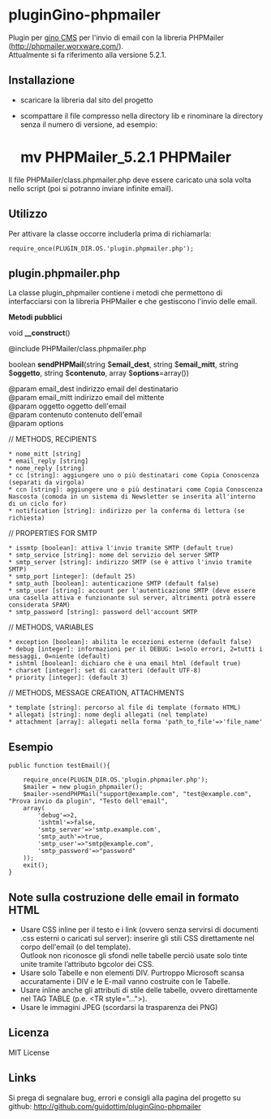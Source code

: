pluginGino-phpmailer
====================

Plugin per [gino CMS](https://github.com/otto-torino/gino) per l'invio di email con la libreria PHPMailer (http://phpmailer.worxware.com/).   
Attualmente si fa riferimento alla versione 5.2.1.

Installazione
-------------

* scaricare la libreria dal sito del progetto
* scompattare il file compresso nella directory lib e rinominare la directory senza il numero di versione, ad esempio:

	# mv PHPMailer_5.2.1 PHPMailer

Il file PHPMailer/class.phpmailer.php deve essere caricato una sola volta nello script (poi si potranno inviare infinite email).

Utilizzo
--------

Per attivare la classe occorre includerla prima di richiamarla:

	require_once(PLUGIN_DIR.OS.'plugin.phpmailer.php');

plugin.phpmailer.php
--------------------

La classe plugin_phpmailer contiene i metodi che permettono di interfacciarsi con la libreria PHPMailer e che gestiscono l'invio delle email.

**Metodi pubblici**

void **__construct**()

@include PHPMailer/class.phpmailer.php

boolean **sendPHPMail**(string $**email_dest**, string $**email_mitt**, string $**oggetto**, string $**contenuto**, array $**options**=array())

@param email_dest		indirizzo email del destinatario   
@param email_mitt		indirizzo email del mittente   
@param oggetto			oggetto dell'email   
@param contenuto		contenuto dell'email   
@param options   

// METHODS, RECIPIENTS

	* nome_mitt [string]
	* email_reply [string]
	* nome_reply [string]
	* cc [string]: aggiungere uno o più destinatari come Copia Conoscenza (separati da virgola)
	* ccn [string]: aggiungere uno o più destinatari come Copia Conoscenza Nascosta (comoda in un sistema di Newsletter se inserita all'interno di un ciclo for)
	* notification [string]: indirizzo per la conferma di lettura (se richiesta)

// PROPERTIES FOR SMTP

	* issmtp [boolean]: attiva l'invio tramite SMTP (default true)
	* smtp_service [string]: nome del servizio del server SMTP
	* smtp_server [string]: indirizzo SMTP (se è attivo l'invio tramite SMTP)
	* smtp_port [integer]: (default 25)
	* smtp_auth [boolean]: autenticazione SMTP (default false)
	* smtp_user [string]: account per l'autenticazione SMTP (deve essere una casella attiva e funzionante sul server, altrimenti potrà essere considerata SPAM)
	* smtp_password [string]: password dell'account SMTP

// METHODS, VARIABLES

	* exception [boolean]: abilita le eccezioni esterne (default false)
	* debug [integer]: informazioni per il DEBUG: 1=solo errori, 2=tutti i messaggi, 0=niente (default)
	* ishtml [boolean]: dichiaro che è una email html (default true)
	* charset [integer]: set di caratteri (default UTF-8)
	* priority [integer]: (default 3)

// METHODS, MESSAGE CREATION, ATTACHMENTS

	* template [string]: percorso al file di template (formato HTML)
	* allegati [string]: nome degli allegati (nel template)
	* attachment [array]: allegati nella forma 'path_to_file'=>'file_name'

Esempio
-------

	public function testEmail(){
		
		require_once(PLUGIN_DIR.OS.'plugin.phpmailer.php');
		$mailer = new plugin_phpmailer();
		$mailer->sendPHPMail("support@example.com", "test@example.com", "Prova invio da plugin", "Testo dell'email", 
		array(
			'debug'=>2, 
			'ishtml'=>false, 
			'smtp_server'=>'smtp.example.com', 
			'smtp_auth'=>true, 
			'smtp_user'=>"smtp@example.com", 
			'smtp_password'=>"password"
		));
		exit();
	}

Note sulla costruzione delle email in formato HTML
--------------------------------------------------

* Usare CSS inline per il testo e i link (ovvero senza servirsi di documenti .css esterni o caricati sul server): inserire gli stili CSS direttamente nel corpo dell'email (o del template).   
Outlook non riconosce gli sfondi nelle tabelle perciò usate solo tinte unite tramite l’attributo bgcolor dei CSS.
* Usare solo Tabelle e non elementi DIV. Purtroppo Microsoft scansa accuratamente i DIV e le E-mail vanno costruite con le Tabelle.
* Usare inline anche gli attributi di stile delle tabelle, ovvero direttamente nel TAG TABLE (p.e. \<TR style="..."\>).
* Usare le immagini JPEG (scordarsi la trasparenza dei PNG)

Licenza
-------

MIT License

Links
-----------------

Si prega di segnalare bug, errori e consigli alla pagina del progetto su github: http://github.com/guidottim/pluginGino-phpmailer